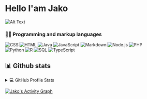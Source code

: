 # Hello I'am Jako

![Alt Text](https://thumbs.gfycat.com/DeafeningAmbitiousIchthyostega-size_restricted.gif)

### 👨‍💻 Programming and markup languages

<p>
  <a><img alt="CSS" src="https://img.shields.io/badge/CSS-1572B6.svg?logo=css3&logoColor=white"></a>
  <a><img alt="HTML" src="https://img.shields.io/badge/HTML-E34F26.svg?logo=html5&logoColor=white"></a>
  <a><img alt="Java" src="https://custom-icon-badges.demolab.com/badge/Java-007396.svg?logo=java&logoColor=white"></a>  
  <a><img alt="JavaScript" src="https://img.shields.io/badge/JavaScript-F7DF1E.svg?logo=javascript&logoColor=black"></a>
  <a><img alt="Markdown" src="https://img.shields.io/badge/Markdown-000000.svg?logo=markdown&logoColor=white"></a>
  <a><img alt="Node.js" src="https://img.shields.io/badge/Node.js-43853D.svg?logo=node.js&logoColor=white"></a>
  <a><img alt="PHP" src="https://img.shields.io/badge/PHP-777BB4.svg?logo=php&logoColor=white"></a>
  <a><img alt="Python" src="https://img.shields.io/badge/Python-14354C.svg?logo=python&logoColor=white"></a>
  <a><img alt="R" src="https://img.shields.io/badge/R-276DC3.svg?logo=r&logoColor=white"></a>
  <a><img alt="SQL" src="https://custom-icon-badges.demolab.com/badge/SQL-025E8C.svg?logo=database&logoColor=white"></a>
  <a><img alt="TypeScript" src="https://img.shields.io/badge/TypeScript-007ACC.svg?logo=typescript&logoColor=white"></a>
</p>

## 📊 Github stats

<!-- https://github.com/anuraghazra/github-readme-stats -->
<details> 
  <summary>💻 GitHub Profile Stats</summary>
  <br/>
    <a href="https://github.com/anuraghazra/github-readme-stats"><img alt="Jako's Github Stats" src="https://denvercoder1-github-readme-stats.vercel.app/api/?username=Jacsonx&show_icons=true&include_all_commits=true&count_private=true&theme=react&hide_border=true&bg_color=1F222E&title_color=F85D7F&icon_color=F8D866" height="192px"/></a>
  <a href="https://github.com/anuraghazra/github-readme-stats"><img alt="Jako's Top Languages" src="https://github-readme-stats.vercel.app/api/top-langs/?username=Jacsonx&langs_count=8&layout=compact&theme=react&hide_border=true&bg_color=1F222E&title_color=F85D7F&icon_color=F8D866&hide=Jupyter%20Notebook" height="192px"/></a>
  <br/>
  <b>Note:</b> Top languages is only a metric of the languages my public code consists of and doesn't reflect experience or skill level.
</details>

<a href="https://github.com/ashutosh00710/github-readme-activity-graph"><img alt="Jako's Activity Graph" src="https://denvercoder1-activity-graph.herokuapp.com/graph/?username=Jacsonx&bg_color=1F222E&color=F8D866&line=F85D7F&point=FFFFFF&hide_border=true" /></a>
